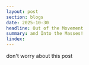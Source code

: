 ```yaml
---
layout: post
section: blogs
date: 2025-10-30
headline: Out of the Movement
summary: and Into the Masses!
lindex:
---
```

don't worry about this post
